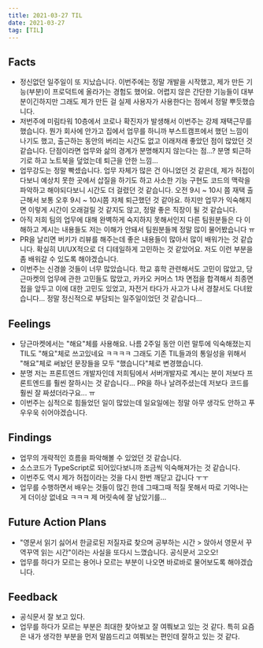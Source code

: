```yaml
---
title: 2021-03-27 TIL
date: 2021-03-27
tag: [TIL]
---
```


## Facts

- 정신없던 일주일이 또 지났습니다. 이번주에는 정말 개발을 시작했고, 제가 만든 기능(부분)이 프로덕트에 올라가는 경험도 했어요. 어렵지 않은 간단한 기능들이 대부분이긴하지만 그래도 제가 만든 걸 실제 사용자가 사용한다는 점에서 정말 뿌듯했습니다.
- 저번주에 미림타워 10층에서 코로나 확진자가 발생해서 이번주는 강제 재택근무를 했습니다. 뭔가 회사에 안가고 집에서 업무를 하니까 부스트캠프에서 했던 느낌이 나기도 했고, 출근하는 동안의 버리는 시간도 없고 이래저래 좋았던 점이 많았던 것 같습니다. 단점이라면 업무와 삶의 경계가 분명해지지 않는다는 점...? 분명 퇴근하기로 하고 노트북을 덮었는데 퇴근을 안한 느낌...
- 업무강도는 정말 빡셌습니다. 업무 자체가 많은 건 아니었던 것 같은데, 제가 허접이다보니 예상치 못한 곳에서 삽질을 하기도 하고 사소한 기능 구현도 코드의 맥락을 파악하고 해야되다보니 시간도 더 걸렸던 것 같습니다. 오전 9시 ~ 10시 쯤 재택 출근해서 보통 오후 9시 ~ 10시쯤 자체 퇴근했던 것 같아요. 하지만 업무가 익숙해지면 이렇게 시간이 오래걸릴 것 같지도 않고, 정말 좋은 직장이 될 것 같습니다.
- 아직 저희 팀의 업무에 대해 완벽하게 숙지하지 못해서인지 다른 팀원분들은 다 이해하고 계시는 내용들도 저는 이해가 안돼서 팀원분들께 정말 많이 물어봤습니다 ㅠ
- PR을 날리면 버키가 리뷰를 해주는데 좋은 내용들이 많아서 많이 배워가는 것 같습니다. 확실히 UI/UX적으로 더 디테일하게 고민하는 것 같았어요. 저도 이런 부분을 좀 배워갈 수 있도록 해야겠습니다.
- 이번주는 신경쓸 것들이 너무 많았습니다. 학교 휴학 관련해서도 고민이 많았고, 당근마켓의 업무에 관한 고민들도 많았고, 카카오 커머스 1차 면접을 합격해서 최종면접을 앞두고 이에 대한 고민도 있었고, 자전거 타다가 사고가 나서 경찰서도 다녀왔습니다... 정말 정신적으로 부담되는 일주일이었던 것 같습니다...

## Feelings

- 당근마켓에서는 "해요"체를 사용해요. 나름 2주일 동안 이런 말투에 익숙해졌는지 TIL도 "해요"체로 쓰고있네요 ㅋㅋㅋㅋ 그래도 기존 TIL들과의 통일성을 위해서 "해요"체로 써놨던 문장들을 모두 "했습니다"체로 변경했습니다. 
- 분명 저는 프론트엔드 개발자인데 저희팀에서 서버개발자로 계시는 분이 저보다 프론트엔드를 훨씬 잘하시는 것 같습니다... PR을 하나 날려주셨는데 저보다 코드를 훨씬 잘 짜셨더라구요... ㅠ
- 이번주는 심적으로 힘들었던 일이 많았는데 일요일에는 정말 아무 생각도 안하고 푸우우욱 쉬어야겠습니다.

## Findings

- 업무의 개략적인 흐름을 파악해볼 수 있었던 것 같습니다.
- 소스코드가 TypeScript로 되어있다보니까 조금씩 익숙해져가는 것 같습니다.
- 이번주도 역시 제가 허접이라는 것을 다시 한번 깨닫고 갑니다 ㅜㅜ
- 업무를 수행하면서 배우는 것들이 많긴 한데 그때그때 적질 못해서 따로 기억나는 게 더이상 없네요 ㅋㅋㅋ 제 머릿속에 잘 남았기를...

## Future Action Plans

- "영문서 읽기 싫어서 한글로된 저질자료 찾으며 공부하는 시간 > 앉아서 영문서 꾸역꾸역 읽는 시간"이라는 사실을 또다시 느꼈습니다. 공식문서 고오오!
- 업무를 하다가 모르는 용어나 모르는 부분이 나오면 바로바로 물어보도록 해야겠습니다.

## Feedback

- 공식문서 잘 보고 있다.
- 업무를 하다가 모르는 부분은 최대한 찾아보고 잘 여쭤보고 있는 것 같다. 특히 요즘은 내가 생각한 부분을 먼저 말씀드리고 여쭤보는 편인데 잘하고 있는 것 같다.
